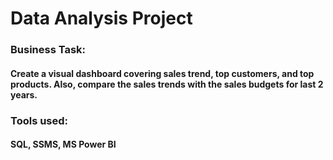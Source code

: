# Data Analysis Project
### Business Task:
#### Create a visual dashboard covering sales trend, top customers, and top products. Also, compare the sales trends with the sales budgets for last 2 years.

### Tools used:
#### SQL, SSMS, MS Power BI
